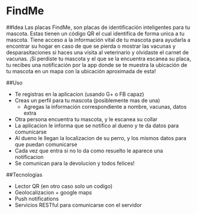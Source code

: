 FindMe
====================

##Idea
Las placas FindMe, son placas de identificación inteligentes para tu mascota.
Estas tienen un código QR el cual identifica de forma unica a tu mascota. Tiene acceso a
la información vital de tu mascota para ayudarla a encontrar su hogar en caso de
que se pierda o mostrar las vacunas y desparasitaciones si haces una visita al
veterinario y olvidaste el carnet de vacunas. ¡Si perdiste tu mascota y el que se
la encuentra escanea su placa, tu recibes una notificación por la app donde se te 
muestra la ubicación de tu mascota en un mapa con la ubicación aproximada de esta!

##Uso
- Te registras en la aplicacion (usando G+ o FB capaz)
- Creas un perfil para tu mascota (posiblemente mas de una)
  - Agregas la información correspondiente a nombre, vacunas, datos extra
- Otra persona encuentra tu mascota, y le escanea su collar
- La aplicacion le informa que se notifico al dueno y te da datos para comunicarse
- Al dueno le llegan la localizacion de su perro, y los mismos datos para que puedan 
  comunicarse
- Cada vez que entra si no lo da como resuelto le aparece una notificacion
- Se comunican para la devolucion y todos felices!

##Tecnologias
- Lector QR (en otro caso solo un codigo)
- Geolocalizacion + google maps
- Push notifications
- Servicios RESTful para comunicarse con el servidor
